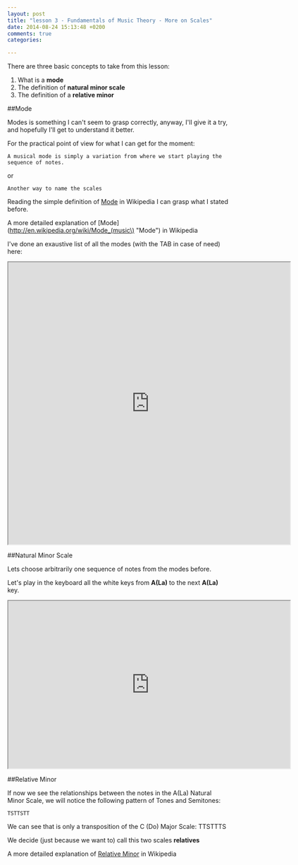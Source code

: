 ```yaml
---
layout: post
title: "lesson 3 - Fundamentals of Music Theory - More on Scales"
date: 2014-08-24 15:13:48 +0200
comments: true
categories: 

---
```



There are three basic concepts to take from this lesson: 

 1. What is a **mode**
 2. The definition of **natural minor scale**
 3. The definition of a **relative minor**


##Mode

Modes is something I can't seem to grasp correctly, anyway, I'll give it a try, and hopefully I'll get to understand it better.

For the practical point of view for what I can get for the moment:
 
    A musical mode is simply a variation from where we start playing the sequence of notes.
    
or

    Another way to name the scales
    

Reading the simple definition of [Mode](http://simple.wikipedia.org/wiki/Musical_mode "Mode") in Wikipedia I can grasp what I stated before.

A more detailed explanation of [Mode](http://en.wikipedia.org/wiki/Mode_(music\) "Mode") in Wikipedia



I've done an exaustive list of all the modes (with the TAB in case of need) here:

<iframe src="http://musicpaste.com/musicapp/embed_score/qQFj8vkDKLpwg8ERsvTSfa/" width="640px" height="640px"> <p>Your browser does not support iframes.</p> </iframe> 

##Natural Minor Scale

Lets choose arbitrarily one sequence of notes from the modes before.

Let's play in the keyboard all the white keys from **A(La)** to the next **A(La)** key.

<iframe src="http://musicpaste.com/musicapp/embed_score/i2jotPALdxdAzbcHPFGCf7/" width="640px" height="380px"> <p>Your browser does not support iframes.</p> </iframe> 

##Relative Minor

If now we see the relationships between the notes in the A(La) Natural Minor Scale, we will notice the following pattern of Tones and Semitones:

    TSTTSTT

We can see that is only a transposition of the C (Do) Major Scale: TTSTTTS

We decide (just because we want to) call this two scales **relatives**

A more detailed explanation of [Relative Minor](http://en.wikipedia.org/wiki/Relative_key "Relative Minor") in Wikipedia


